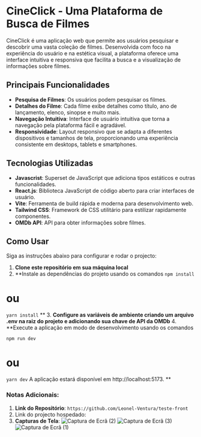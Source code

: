 # CineClick - Uma Plataforma de Busca de Filmes

CineClick é uma aplicação web que permite aos usuários pesquisar e descobrir uma vasta coleção de filmes. Desenvolvida com foco na experiência do usuário e na estética visual, a plataforma oferece uma interface intuitiva e responsiva que facilita a busca e a visualização de informações sobre filmes.

## Principais Funcionalidades

- **Pesquisa de Filmes**: Os usuários podem pesquisar os filmes.
- **Detalhes do Filme**: Cada filme exibe detalhes como título, ano de lançamento, elenco, sinopse e muito mais.
- **Navegação Intuitiva**: Interface de usuário  intuitiva que torna a navegação pela plataforma fácil e agradável.
- **Responsividade**: Layout responsivo que se adapta a diferentes dispositivos e tamanhos de tela, proporcionando uma experiência consistente em desktops, tablets e smartphones.

## Tecnologias Utilizadas

- **Javascrist**: Superset de JavaScript que adiciona tipos estáticos e outras funcionalidades.
- **React.js**: Biblioteca JavaScript de código aberto para criar interfaces de usuário.
- **Vite**: Ferramenta de build rápida e moderna para desenvolvimento web.
- **Tailwind CSS**: Framework de CSS utilitário para estilizar rapidamente componentes.
- **OMDb API**: API para obter informações sobre filmes.

## Como Usar

Siga as instruções abaixo para configurar e rodar o projecto:
1. **Clone este repositório em sua máquina local**
2. **Instale as dependências do projeto usando os comandos ``npm install``
# ou
``yarn install``
**
3. **Configure as variáveis de ambiente criando um arquivo .env na raiz do projeto e adicionando sua chave de API da OMDb**
4. **Execute a aplicação em modo de desenvolvimento usando os comandos 

``npm run dev``
# ou
``yarn dev``
A aplicação estará disponível em http://localhost:5173.
**
### Notas Adicionais:

1. **Link do Repositório**:  `https://github.com/Leonel-Ventura/teste-front`
2. Link do projecto hospedado: 
3. **Capturas de Tela**: 
![Captura de Ecrã (2)](https://github.com/Leonel-Ventura/teste-front/assets/112353107/ea7b63a8-041a-43b9-b98e-0858e250250a)
![Captura de Ecrã (3)](https://github.com/Leonel-Ventura/teste-front/assets/112353107/34f95b26-54ba-4250-9f5f-1ca9a8525c63)
![Captura de Ecrã (1)](https://github.com/Leonel-Ventura/teste-front/assets/112353107/4a34bb02-00c8-401c-b6e0-402e025dd5be)


